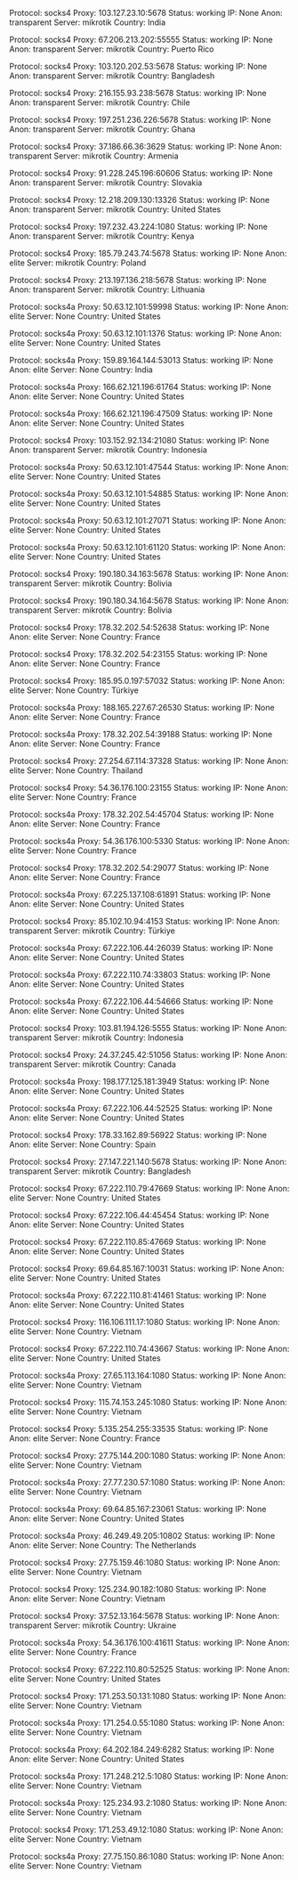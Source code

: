 Protocol: socks4
Proxy: 103.127.23.10:5678
Status: working
IP: None
Anon: transparent
Server: mikrotik
Country: India

Protocol: socks4
Proxy: 67.206.213.202:55555
Status: working
IP: None
Anon: transparent
Server: mikrotik
Country: Puerto Rico

Protocol: socks4
Proxy: 103.120.202.53:5678
Status: working
IP: None
Anon: transparent
Server: mikrotik
Country: Bangladesh

Protocol: socks4
Proxy: 216.155.93.238:5678
Status: working
IP: None
Anon: transparent
Server: mikrotik
Country: Chile

Protocol: socks4
Proxy: 197.251.236.226:5678
Status: working
IP: None
Anon: transparent
Server: mikrotik
Country: Ghana

Protocol: socks4
Proxy: 37.186.66.36:3629
Status: working
IP: None
Anon: transparent
Server: mikrotik
Country: Armenia

Protocol: socks4
Proxy: 91.228.245.196:60606
Status: working
IP: None
Anon: transparent
Server: mikrotik
Country: Slovakia

Protocol: socks4
Proxy: 12.218.209.130:13326
Status: working
IP: None
Anon: transparent
Server: mikrotik
Country: United States

Protocol: socks4
Proxy: 197.232.43.224:1080
Status: working
IP: None
Anon: transparent
Server: mikrotik
Country: Kenya

Protocol: socks4
Proxy: 185.79.243.74:5678
Status: working
IP: None
Anon: elite
Server: mikrotik
Country: Poland

Protocol: socks4
Proxy: 213.197.136.218:5678
Status: working
IP: None
Anon: transparent
Server: mikrotik
Country: Lithuania

Protocol: socks4a
Proxy: 50.63.12.101:59998
Status: working
IP: None
Anon: elite
Server: None
Country: United States

Protocol: socks4a
Proxy: 50.63.12.101:1376
Status: working
IP: None
Anon: elite
Server: None
Country: United States

Protocol: socks4a
Proxy: 159.89.164.144:53013
Status: working
IP: None
Anon: elite
Server: None
Country: India

Protocol: socks4a
Proxy: 166.62.121.196:61764
Status: working
IP: None
Anon: elite
Server: None
Country: United States

Protocol: socks4a
Proxy: 166.62.121.196:47509
Status: working
IP: None
Anon: elite
Server: None
Country: United States

Protocol: socks4
Proxy: 103.152.92.134:21080
Status: working
IP: None
Anon: transparent
Server: mikrotik
Country: Indonesia

Protocol: socks4a
Proxy: 50.63.12.101:47544
Status: working
IP: None
Anon: elite
Server: None
Country: United States

Protocol: socks4a
Proxy: 50.63.12.101:54885
Status: working
IP: None
Anon: elite
Server: None
Country: United States

Protocol: socks4a
Proxy: 50.63.12.101:27071
Status: working
IP: None
Anon: elite
Server: None
Country: United States

Protocol: socks4a
Proxy: 50.63.12.101:61120
Status: working
IP: None
Anon: elite
Server: None
Country: United States

Protocol: socks4
Proxy: 190.180.34.163:5678
Status: working
IP: None
Anon: transparent
Server: mikrotik
Country: Bolivia

Protocol: socks4
Proxy: 190.180.34.164:5678
Status: working
IP: None
Anon: transparent
Server: mikrotik
Country: Bolivia

Protocol: socks4
Proxy: 178.32.202.54:52638
Status: working
IP: None
Anon: elite
Server: None
Country: France

Protocol: socks4
Proxy: 178.32.202.54:23155
Status: working
IP: None
Anon: elite
Server: None
Country: France

Protocol: socks4
Proxy: 185.95.0.197:57032
Status: working
IP: None
Anon: elite
Server: None
Country: Türkiye

Protocol: socks4a
Proxy: 188.165.227.67:26530
Status: working
IP: None
Anon: elite
Server: None
Country: France

Protocol: socks4a
Proxy: 178.32.202.54:39188
Status: working
IP: None
Anon: elite
Server: None
Country: France

Protocol: socks4
Proxy: 27.254.67.114:37328
Status: working
IP: None
Anon: elite
Server: None
Country: Thailand

Protocol: socks4
Proxy: 54.36.176.100:23155
Status: working
IP: None
Anon: elite
Server: None
Country: France

Protocol: socks4a
Proxy: 178.32.202.54:45704
Status: working
IP: None
Anon: elite
Server: None
Country: France

Protocol: socks4a
Proxy: 54.36.176.100:5330
Status: working
IP: None
Anon: elite
Server: None
Country: France

Protocol: socks4
Proxy: 178.32.202.54:29077
Status: working
IP: None
Anon: elite
Server: None
Country: France

Protocol: socks4a
Proxy: 67.225.137.108:61891
Status: working
IP: None
Anon: elite
Server: None
Country: United States

Protocol: socks4
Proxy: 85.102.10.94:4153
Status: working
IP: None
Anon: transparent
Server: mikrotik
Country: Türkiye

Protocol: socks4a
Proxy: 67.222.106.44:26039
Status: working
IP: None
Anon: elite
Server: None
Country: United States

Protocol: socks4a
Proxy: 67.222.110.74:33803
Status: working
IP: None
Anon: elite
Server: None
Country: United States

Protocol: socks4a
Proxy: 67.222.106.44:54666
Status: working
IP: None
Anon: elite
Server: None
Country: United States

Protocol: socks4
Proxy: 103.81.194.126:5555
Status: working
IP: None
Anon: transparent
Server: mikrotik
Country: Indonesia

Protocol: socks4
Proxy: 24.37.245.42:51056
Status: working
IP: None
Anon: transparent
Server: mikrotik
Country: Canada

Protocol: socks4a
Proxy: 198.177.125.181:3949
Status: working
IP: None
Anon: elite
Server: None
Country: United States

Protocol: socks4a
Proxy: 67.222.106.44:52525
Status: working
IP: None
Anon: elite
Server: None
Country: United States

Protocol: socks4
Proxy: 178.33.162.89:56922
Status: working
IP: None
Anon: elite
Server: None
Country: Spain

Protocol: socks4
Proxy: 27.147.221.140:5678
Status: working
IP: None
Anon: transparent
Server: mikrotik
Country: Bangladesh

Protocol: socks4
Proxy: 67.222.110.79:47669
Status: working
IP: None
Anon: elite
Server: None
Country: United States

Protocol: socks4
Proxy: 67.222.106.44:45454
Status: working
IP: None
Anon: elite
Server: None
Country: United States

Protocol: socks4
Proxy: 67.222.110.85:47669
Status: working
IP: None
Anon: elite
Server: None
Country: United States

Protocol: socks4
Proxy: 69.64.85.167:10031
Status: working
IP: None
Anon: elite
Server: None
Country: United States

Protocol: socks4a
Proxy: 67.222.110.81:41461
Status: working
IP: None
Anon: elite
Server: None
Country: United States

Protocol: socks4
Proxy: 116.106.111.17:1080
Status: working
IP: None
Anon: elite
Server: None
Country: Vietnam

Protocol: socks4
Proxy: 67.222.110.74:43667
Status: working
IP: None
Anon: elite
Server: None
Country: United States

Protocol: socks4a
Proxy: 27.65.113.164:1080
Status: working
IP: None
Anon: elite
Server: None
Country: Vietnam

Protocol: socks4
Proxy: 115.74.153.245:1080
Status: working
IP: None
Anon: elite
Server: None
Country: Vietnam

Protocol: socks4
Proxy: 5.135.254.255:33535
Status: working
IP: None
Anon: elite
Server: None
Country: France

Protocol: socks4
Proxy: 27.75.144.200:1080
Status: working
IP: None
Anon: elite
Server: None
Country: Vietnam

Protocol: socks4a
Proxy: 27.77.230.57:1080
Status: working
IP: None
Anon: elite
Server: None
Country: Vietnam

Protocol: socks4a
Proxy: 69.64.85.167:23061
Status: working
IP: None
Anon: elite
Server: None
Country: United States

Protocol: socks4a
Proxy: 46.249.49.205:10802
Status: working
IP: None
Anon: elite
Server: None
Country: The Netherlands

Protocol: socks4
Proxy: 27.75.159.46:1080
Status: working
IP: None
Anon: elite
Server: None
Country: Vietnam

Protocol: socks4
Proxy: 125.234.90.182:1080
Status: working
IP: None
Anon: elite
Server: None
Country: Vietnam

Protocol: socks4
Proxy: 37.52.13.164:5678
Status: working
IP: None
Anon: transparent
Server: mikrotik
Country: Ukraine

Protocol: socks4a
Proxy: 54.36.176.100:41611
Status: working
IP: None
Anon: elite
Server: None
Country: France

Protocol: socks4
Proxy: 67.222.110.80:52525
Status: working
IP: None
Anon: elite
Server: None
Country: United States

Protocol: socks4
Proxy: 171.253.50.131:1080
Status: working
IP: None
Anon: elite
Server: None
Country: Vietnam

Protocol: socks4a
Proxy: 171.254.0.55:1080
Status: working
IP: None
Anon: elite
Server: None
Country: Vietnam

Protocol: socks4a
Proxy: 64.202.184.249:6282
Status: working
IP: None
Anon: elite
Server: None
Country: United States

Protocol: socks4a
Proxy: 171.248.212.5:1080
Status: working
IP: None
Anon: elite
Server: None
Country: Vietnam

Protocol: socks4a
Proxy: 125.234.93.2:1080
Status: working
IP: None
Anon: elite
Server: None
Country: Vietnam

Protocol: socks4
Proxy: 171.253.49.12:1080
Status: working
IP: None
Anon: elite
Server: None
Country: Vietnam

Protocol: socks4a
Proxy: 27.75.150.86:1080
Status: working
IP: None
Anon: elite
Server: None
Country: Vietnam

